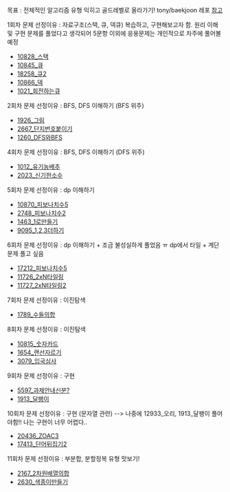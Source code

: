 목표 : 전체적인 알고리즘 유형 익히고 골드레벨로 올라가기! tony/baekjoon 레포 [참고](https://github.com/tony9402/baekjoon)

1회차 문제 선정이유 : 자료구조(스택, 큐, 덱큐) 복습하고, 구현해보고자 함. 원리 이해 및 구현 문제를 풀었다고 생각되어 5문항 이외에 응용문제는 개인적으로 차주에 풀어볼 예정
- [10828_스택](https://www.acmicpc.net/problem/10828)
- [10845_큐](https://www.acmicpc.net/problem/10845)
- [18258_큐2](https://www.acmicpc.net/problem/18258)
- [10866_덱](https://www.acmicpc.net/problem/10866)
- [1021_회전하는큐](https://www.acmicpc.net/problem/1021)

2회차 문제 선정이유 : BFS, DFS 이해하기 (BFS 위주)
- [1926_그림](https://www.acmicpc.net/problem/1926)
- [2667_단지번호붙이기](https://www.acmicpc.net/problem/2667)
- [1260_DFS와BFS](https://www.acmicpc.net/problem/1260)

4회차 문제 선정이유 : BFS, DFS 이해하기 (DFS 위주)
- [1012_유기농배추](https://www.acmicpc.net/problem/1012)
- [2023_신기한소수](https://www.acmicpc.net/problem/2023)

5회차 문제 선정이유 : dp 이해하기
- [10870_피보나치수5](https://www.acmicpc.net/problem/10870)
- [2748_피보나치수2](https://www.acmicpc.net/problem/2748)
- [1463_1로만들기](https://www.acmicpc.net/problem/1463)
- [9095_1,2,3더하기](https://www.acmicpc.net/problem/9095)

6회차 문제 선정이유 : dp 이해하기 + 조금 불성실하게 풀었음 ㅠ dp에서 타일 + 계단 문제 풀고 싶음
- [17212_피보나치수5](https://www.acmicpc.net/problem/17212)
- [11726_2xN타일링](https://www.acmicpc.net/problem/11726)
- [11727_2xN타일링2](https://www.acmicpc.net/problem/11727)


7회차 문제 선정이유 : 이진탐색
- [1789_수들의합](https://www.acmicpc.net/problem/1789)


8회차 문제 선정이유 : 이진탐색
- [10815_숫자카드](https://www.acmicpc.net/problem/10815)
- [1654_랜선자르기](https://www.acmicpc.net/problem/1654)
- [3079_입국심사](https://www.acmicpc.net/problem/3079)


9회차 문제 선정이유 : 구현
- [5597_과제안내신분?](https://www.acmicpc.net/problem/5597)
- [1913_달팽이](https://www.acmicpc.net/problem/1913)


10회차 문제 선정이유 : 구현 (문자열 관련) --> 나중에 12933_오리, 1913_달팽이 풀어야함!! 나는 구현이 너무 어렵다.. 
- [20436_ZOAC3](https://www.acmicpc.net/problem/20436)
- [17413_단어뒤집기2](https://www.acmicpc.net/problem/17413)

11회차 문제 선정이유 : 부분합, 분할정복 유형 맛보기!
- [2167_2차원배열의합](https://www.acmicpc.net/problem/2167)
- [2630_색종이만들기](https://www.acmicpc.net/problem/2630)
